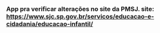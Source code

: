 ### App pra verificar alterações no site da PMSJ. site: https://www.sjc.sp.gov.br/servicos/educacao-e-cidadania/educacao-infantil/